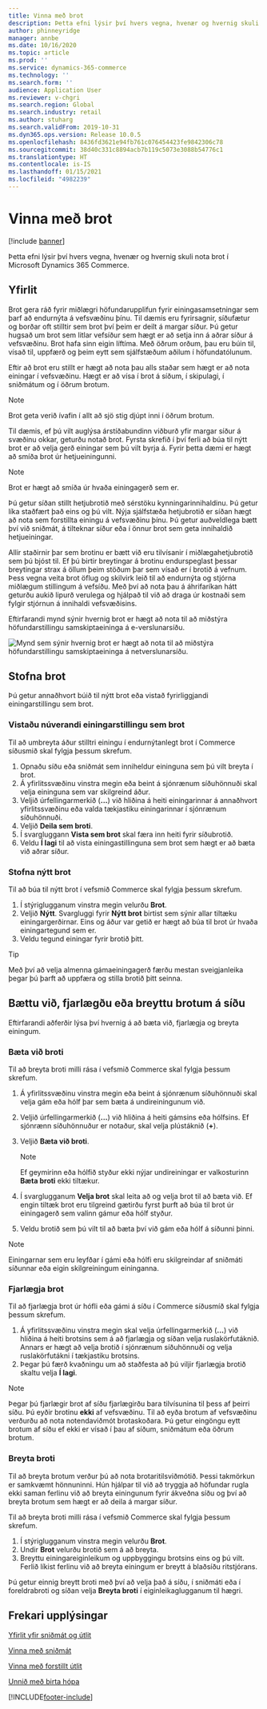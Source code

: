 ```yaml
---
title: Vinna með brot
description: Þetta efni lýsir því hvers vegna, hvenær og hvernig skuli nota brot í Microsoft Dynamics 365 Commerce.
author: phinneyridge
manager: annbe
ms.date: 10/16/2020
ms.topic: article
ms.prod: ''
ms.service: dynamics-365-commerce
ms.technology: ''
ms.search.form: ''
audience: Application User
ms.reviewer: v-chgri
ms.search.region: Global
ms.search.industry: retail
ms.author: stuharg
ms.search.validFrom: 2019-10-31
ms.dyn365.ops.version: Release 10.0.5
ms.openlocfilehash: 8436fd3621e94fb761c076454423fe9842306c78
ms.sourcegitcommit: 38d40c331c8894acb7b119c5073e3088b54776c1
ms.translationtype: HT
ms.contentlocale: is-IS
ms.lasthandoff: 01/15/2021
ms.locfileid: "4982239"
---
```

# <a name="work-with-fragments"></a>Vinna með brot 

[!include [banner](includes/banner.md)]

Þetta efni lýsir því hvers vegna, hvenær og hvernig skuli nota brot í Microsoft Dynamics 365 Commerce.

## <a name="overview"></a>Yfirlit

Brot gera ráð fyrir miðlægri höfundarupplifun fyrir einingasamsetningar sem þarf að endurnýta á vefsvæðinu þínu. Til dæmis eru fyrirsagnir, síðufætur og borðar oft stilltir sem brot því þeim er deilt á margar síður. Þú getur hugsað um brot sem litlar vefsíður sem hægt er að setja inn á aðrar síður á vefsvæðinu. Brot hafa sinn eigin líftíma. Með öðrum orðum, þau eru búin til, vísað til, uppfærð og þeim eytt sem sjálfstæðum aðilum í höfundatólunum.

Eftir að brot eru stillt er hægt að nota þau alls staðar sem hægt er að nota einingar í vefsvæðinu. Hægt er að vísa í brot á síðum, í skipulagi, í sniðmátum og í öðrum brotum.

> [!NOTE]
> Brot geta verið ívafin í allt að sjö stig djúpt inni í öðrum brotum.

Til dæmis, ef þú vilt auglýsa árstíðabundinn viðburð yfir margar síður á svæðinu okkar, geturðu notað brot. Fyrsta skrefið í því ferli að búa til nýtt brot er að velja gerð einingar sem þú vilt byrja á. Fyrir þetta dæmi er hægt að smíða brot úr hetjueiningunni.

> [!NOTE]
> Brot er hægt að smíða úr hvaða einingagerð sem er.

Þú getur síðan stillt hetjubrotið með sérstöku kynningarinnihaldinu. Þú getur líka staðfært það eins og þú vilt. Nýja sjálfstæða hetjubrotið er síðan hægt að nota sem forstillta einingu á vefsvæðinu þínu. Þú getur auðveldlega bætt því við sniðmát, á tilteknar síður eða í önnur brot sem geta innihaldið hetjueiningar.

Allir staðirnir þar sem brotinu er bætt við eru tilvísanir í miðlægahetjubrotið sem þú bjóst til. Ef þú birtir breytingar á brotinu endurspeglast þessar breytingar strax á öllum þeim stöðum þar sem vísað er í brotið á vefnum. Þess vegna veita brot öflug og skilvirk leið til að endurnýta og stjórna miðlægum stillingum á vefsíðu. Með því að nota þau á áhrifaríkan hátt geturðu aukið lipurð verulega og hjálpað til við að draga úr kostnaði sem fylgir stjórnun á innihaldi vefsvæðisins.

Eftirfarandi mynd sýnir hvernig brot er hægt að nota til að miðstýra höfundarstillingu samskiptaeininga á e-verslunarsíðu.

![Mynd sem sýnir hvernig brot er hægt að nota til að miðstýra höfundarstillingu samskiptaeininga á netverslunarsíðu.](./media/fragment-figure1.png)

## <a name="create-a-fragment"></a>Stofna brot

Þú getur annaðhvort búið til nýtt brot eða vistað fyrirliggjandi einingarstillingu sem brot.

### <a name="save-an-existing-module-configuration-as-a-fragment"></a>Vistaðu núverandi einingarstillingu sem brot

Til að umbreyta áður stilltri einingu í endurnýtanlegt brot í Commerce síðusmið skal fylgja þessum skrefum.

1. Opnaðu síðu eða sniðmát sem inniheldur eininguna sem þú vilt breyta í brot.
1. Á yfirlitssvæðinu vinstra megin eða beint á sjónrænum síðuhönnuði skal velja eininguna sem var skilgreind áður.
1. Veljið úrfellingarmerkið (**...**) við hliðina á heiti einingarinnar á annaðhvort yfirlitssvæðinu eða valda tækjastiku einingarinnar í sjónrænum síðuhönnuði. 
1. Veljið **Deila sem broti**. 
1. Í svargluggann **Vista sem brot** skal færa inn heiti fyrir síðubrotið.
1. Veldu **Í lagi** til að vista einingastillinguna sem brot sem hægt er að bæta við aðrar síður.
<!-- The following image shows how to save a module configuration as a fragment.-->
<!--![A screen capture of how to save a module configuration as a fragment](./media/save-as-fragment.png)-->

### <a name="create-a-new-fragment"></a>Stofna nýtt brot

Til að búa til nýtt brot í vefsmið Commerce skal fylgja þessum skrefum.

1. Í stýriglugganum vinstra megin velurðu **Brot**.
1. Veljið **Nýtt**. Svargluggi fyrir **Nýtt brot** birtist sem sýnir allar tiltæku einingargerðirnar. Eins og áður var getið er hægt að búa til brot úr hvaða einingartegund sem er.
1. Veldu tegund einingar fyrir brotið þitt.

<!-- The following image shows where to create a new fragment.-->
<!-- ![A screen capture of where to create a new fragment](./media/fragment-nav-menu.png)-->
> [!TIP]
> Með því að velja almenna gámaeiningagerð færðu mestan sveigjanleika þegar þú þarft að uppfæra og stilla brotið þitt seinna.

## <a name="add-remove-or-edit-fragments-on-a-page"></a>Bættu við, fjarlægðu eða breyttu brotum á síðu

Eftirfarandi aðferðir lýsa því hvernig á að bæta við, fjarlægja og breyta einingum.

### <a name="add-a-fragment"></a>Bæta við broti

Til að breyta broti milli rása í vefsmið Commerce skal fylgja þessum skrefum.

1. Á yfirlitssvæðinu vinstra megin eða beint á sjónrænum síðuhönnuði skal velja gám eða hólf þar sem bæta á undireiningunum við.
1. Veljið úrfellingarmerkið (**...**) við hliðina á heiti gámsins eða hólfsins.  Ef sjónrænn síðuhönnuður er notaður, skal velja plústáknið (**+**).  
1. Veljið **Bæta við broti**.
    <!-- ![A screen capture of how to add an existing fragment to a slot or container](./media/add-fragment.png)-->
 
    > [!NOTE]
    > Ef geymirinn eða hólfið styður ekki nýjar undireiningar er valkosturinn **Bæta broti** ekki tiltækur.
    
1. Í svarglugganum **Velja brot** skal leita að og velja brot til að bæta við. Ef engin tiltæk brot eru tilgreind gætirðu fyrst þurft að búa til brot úr einingagerð sem valinn gámur eða hólf styður.
1. Veldu brotið sem þú vilt til að bæta því við gám eða hólf á síðunni þinni.
<!--    ![A screen capture of the fragment picker modal window](./media/fragment-picker.png)-->

> [!NOTE]
> Einingarnar sem eru leyfðar í gámi eða hólfi eru skilgreindar af sniðmáti síðunnar eða eigin skilgreiningum eininganna.

### <a name="remove-a-fragment"></a>Fjarlægja brot

Til að fjarlægja brot úr hófli eða gámi á síðu í Commerce síðusmíð skal fylgja þessum skrefum.

1. Á yfirlitssvæðinu vinstra megin skal velja úrfellingarmerkið (**...**) við hliðina á heiti brotsins sem á að fjarlægja og síðan velja ruslakörfutáknið.  Annars er hægt að velja brotið í sjónrænum síðuhönnuði og velja ruslakörfutákni í tækjastiku brotsins.
1. Þegar þú færð kvaðningu um að staðfesta að þú viljir fjarlægja brotið skaltu velja **Í lagi**.

> [!NOTE]
> Þegar þú fjarlægir brot af síðu fjarlægirðu bara tilvísunina til þess af þeirri síðu. Þú eyðir brotinu **ekki** af vefsvæðinu. Til að eyða brotum af vefsvæðinu verðurðu að nota notendaviðmót brotaskoðara. Þú getur eingöngu eytt brotum af síðu ef ekki er vísað í þau af síðum, sniðmátum eða öðrum brotum.

### <a name="edit-a-fragment"></a>Breyta broti

Til að breyta brotum verður þú að nota brotaritilsviðmótið. Þessi takmörkun er samkvæmt hönnuninni. Hún hjálpar til við að tryggja að höfundar rugla ekki saman ferlinu við að breyta einingunum fyrir ákveðna síðu og því að breyta brotum sem hægt er að deila á margar síður.

Til að breyta broti milli rása í vefsmið Commerce skal fylgja þessum skrefum.

1. Í stýriglugganum vinstra megin velurðu **Brot**.
1. Undir **Brot** velurðu brotið sem á að breyta.
1. Breyttu einingareiginleikum og uppbyggingu brotsins eins og þú vilt. Ferlið líkist ferlinu við að breyta einingum er breytt á blaðsíðu ritstjórans.

Þú getur einnig breytt broti með því að velja það á síðu, í sniðmáti eða í foreldrabroti og síðan velja **Breyta broti** í eiginleikaglugganum til hægri.

## <a name="additional-resources"></a>Frekari upplýsingar

[Yfirlit yfir sniðmát og útlit](templates-layouts-overview.md)

[Vinna með sniðmát](work-with-templates.md)

[Vinna með forstillt útlit](work-with-layouts.md)

[Unnið með birta hópa](publish-groups.md)


[!INCLUDE[footer-include](../includes/footer-banner.md)]